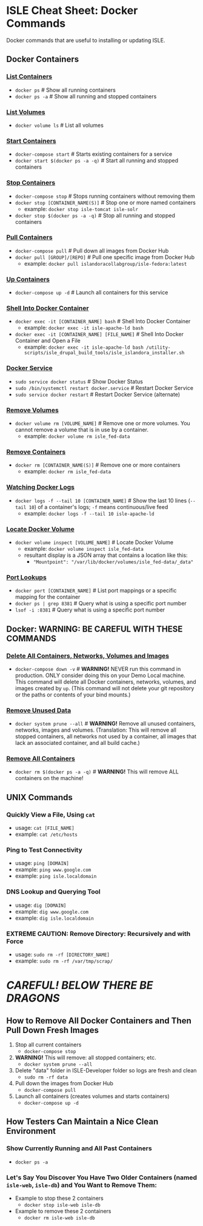 <!--- PAGE_TITLE --->

# ISLE Cheat Sheet: Docker Commands

Docker commands that are useful to installing or updating ISLE.


## Docker Containers

### [List Containers](https://docs.docker.com/engine/reference/commandline/ps/)
  * `docker ps`     # Show all running containers
  * `docker ps -a`  # Show all running and stopped containers

### [List Volumes](https://docs.docker.com/engine/reference/commandline/volume_ls/)
* `docker volume ls`  # List all volumes

### [Start Containers](https://docs.docker.com/compose/reference/start/)
  * `docker-compose start` # Starts existing containers for a service
  * `docker start $(docker ps -a -q)` # Start all running and stopped containers

### [Stop Containers](https://docs.docker.com/compose/reference/stop/)
  * `docker-compose stop` # Stops running containers without removing them
  * `docker stop [CONTAINER_NAME(S)]` # Stop one or more named containers
    * example: `docker stop isle-tomcat isle-solr`
  * `docker stop $(docker ps -a -q)` # Stop all running and stopped containers

### [Pull Containers]([https://docs.docker.com/compose/reference/pull/)
  * `docker-compose pull` # Pull down all images from Docker Hub
  * `docker pull [GROUP]/[REPO]` # Pull one specific image from Docker Hub
    * example: `docker pull islandoracollabgroup/isle-fedora:latest`

### [Up Containers]([https://docs.docker.com/compose/reference/up/)
  * `docker-compose up -d` # Launch all containers for this service

### [Shell Into Docker Container](https://docs.docker.com/v17.12/engine/reference/commandline/exec/)
  * `docker exec -it [CONTAINER_NAME] bash` # Shell Into Docker Container
    * example: `docker exec -it isle-apache-ld bash`
  * `docker exec -it [CONTAINER_NAME] [FILE_NAME]` # Shell Into Docker Container and Open a File
    * example: `docker exec -it isle-apache-ld bash /utility-scripts/isle_drupal_build_tools/isle_islandora_installer.sh`

### [Docker Service](https://docs.docker.com/engine/reference/commandline/docker/)
  * `sudo service docker status` # Show Docker Status
  * `sudo /bin/systemctl restart docker.service` # Restart Docker Service
  * `sudo service docker restart` # Restart Docker Service (alternate)

### [Remove Volumes](https://docs.docker.com/engine/reference/commandline/volume_rm/)
  * `docker volume rm [VOLUME_NAME]` # Remove one or more volumes. You cannot remove a volume that is in use by a container.
    * example: `docker volume rm isle_fed-data`

### [Remove Containers](https://docs.docker.com/engine/reference/commandline/rm/)
  * `docker rm [CONTAINER_NAME(S)]` # Remove one or more containers
    * example: `docker rm isle_fed-data`

### [Watching Docker Logs](https://docs.docker.com/engine/reference/commandline/logs/)
  * `docker logs -f --tail 10 [CONTAINER_NAME]` # Show the last 10 lines (`--tail 10`) of a container's logs; `-f` means continuous/live feed
    * example: `docker logs -f --tail 10 isle-apache-ld`

### [Locate Docker Volume](https://docs.docker.com/engine/reference/commandline/volume_inspect/)
  * `docker volume inspect [VOLUME_NAME]` # Locate Docker Volume
    * example: `docker volume inspect isle_fed-data`
    * resultant display is a JSON array that contains a location like this:
        * `"Mountpoint": "/var/lib/docker/volumes/isle_fed-data/_data"`

### [Port Lookups](https://docs.docker.com/engine/reference/commandline/port/)
  * `docker port [CONTAINER_NAME]` # List port mappings or a specific mapping for the container
  * `docker ps | grep 8381` # Query what is using a specific port number
  * `lsof -i :8381` # Query what is using a specific port number


## Docker: WARNING: BE CAREFUL WITH THESE COMMANDS

### [Delete All Containers, Networks, Volumes and Images](https://docs.docker.com/compose/reference/down/)
  * `docker-compose down -v` # **WARNING!** NEVER run this command in production. ONLY consider doing this on your Demo Local machine. This command will delete all Docker containers, networks, volumes, and images created by `up`. (This command will not delete your git repository or the paths or contents of your bind mounts.)
### [Remove Unused Data](https://docs.docker.com/engine/reference/commandline/system_prune/)
  * `docker system prune --all` # **WARNING!** Remove all unused containers, networks, images and volumes. (Translation: This will remove all stopped containers, all networks not used by a container, all images that lack an associated container, and all build cache.)
### [Remove All Containers](https://docs.docker.com/engine/reference/commandline/rm/)
  * `docker rm $(docker ps -a -q)` # **WARNING!** This will remove ALL containers on the machine!


## UNIX Commands

### Quickly View a File, Using `cat`
  * usage: `cat [FILE_NAME]`
  * example: `cat /etc/hosts`

### Ping to Test Connectivity
  * usage: `ping [DOMAIN]`
  * example: `ping www.google.com`
  * example: `ping isle.localdomain`

### DNS Lookup and Querying Tool
  * usage: `dig [DOMAIN]`
  * example: `dig www.google.com`
  * example: `dig isle.localdomain`

### EXTREME CAUTION: Remove Directory: Recursively and with Force
  * usage: `sudo rm -rf [DIRECTORY_NAME]`
  * example: `sudo rm -rf /var/tmp/scrap/`


# *CAREFUL! BELOW THERE BE DRAGONS*


## How to Remove All Docker Containers and Then Pull Down Fresh Images

1. Stop all current containers
    * `docker-compose stop`
1. **WARNING!** This will remove: all stopped containers; etc.
    * `docker system prune --all`
1. Delete "data" folder in ISLE-Developer folder so logs are fresh and clean
    * `sudo rm -rf data`
1. Pull down the images from Docker Hub
    * `docker-compose pull`
1. Launch all containers (creates volumes and starts containers)
    * `docker-compose up -d`


## How Testers Can Maintain a Nice Clean Environment

### Show Currently Running and All Past Containers
  * `docker ps -a`

### Let's Say You Discover You Have Two Older Containers (named `isle-web`, `isle-db`) and You Want to Remove Them:
  * Example to stop these 2 containers
    * `docker stop isle-web isle-db`
  * Example to remove these 2 containers
    * `docker rm isle-web isle-db`
